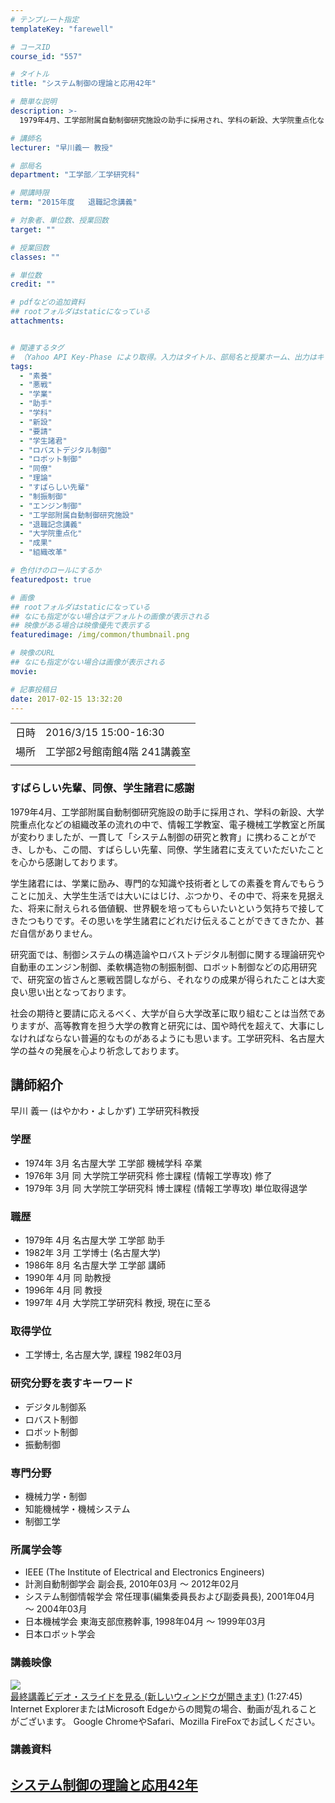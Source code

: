 ```yaml
---
# テンプレート指定
templateKey: "farewell"

# コースID
course_id: "557"

# タイトル
title: "システム制御の理論と応用42年"

# 簡単な説明
description: >-
  1979年4月、工学部附属自動制御研究施設の助手に採用され、学科の新設、大学院重点化などの組織改革の流れの中で、情報工学教室、電子機械工学教室と所属が変わりましたが、一貫して「システム制御の研究と教育」に携わることができ、しかも、この間、すばらしい先輩、同僚、学生諸君に支えていただいたことを心から感謝しております。 学生諸君には、学業に励み、専門的な知識や技術者としての素養を育んでもらうこ ....

# 講師名
lecturer: "早川義一 教授"

# 部局名
department: "工学部／工学研究科"

# 開講時限
term: "2015年度	退職記念講義"

# 対象者、単位数、授業回数
target: ""

# 授業回数
classes: ""

# 単位数
credit: ""

# pdfなどの追加資料
## rootフォルダはstaticになっている
attachments:


# 関連するタグ
# （Yahoo API Key-Phase により取得。入力はタイトル、部局名と授業ホーム、出力はキーフレーズ（tags））
tags:
  - "素養"
  - "悪戦"
  - "学業"
  - "助手"
  - "学科"
  - "新設"
  - "要請"
  - "学生諸君"
  - "ロバストデジタル制御"
  - "ロボット制御"
  - "同僚"
  - "理論"
  - "すばらしい先輩"
  - "制振制御"
  - "エンジン制御"
  - "工学部附属自動制御研究施設"
  - "退職記念講義"
  - "大学院重点化"
  - "成果"
  - "組織改革"

# 色付けのロールにするか
featuredpost: true

# 画像
## rootフォルダはstaticになっている
## なにも指定がない場合はデフォルトの画像が表示される
## 映像がある場合は映像優先で表示する
featuredimage: /img/common/thumbnail.png

# 映像のURL
## なにも指定がない場合は画像が表示される
movie: 

# 記事投稿日
date: 2017-02-15 13:32:20
---
```


|   |   |
|---|---|
| 日時 | 2016/3/15  15:00-16:30 |
| 場所 | 工学部2号館南館4階 241講義室 |
|   |   |


### すばらしい先輩、同僚、学生諸君に感謝

1979年4月、工学部附属自動制御研究施設の助手に採用され、学科の新設、大学院重点化などの組織改革の流れの中で、情報工学教室、電子機械工学教室と所属が変わりましたが、一貫して「システム制御の研究と教育」に携わることができ、しかも、この間、すばらしい先輩、同僚、学生諸君に支えていただいたことを心から感謝しております。

学生諸君には、学業に励み、専門的な知識や技術者としての素養を育んでもらうことに加え、大学生生活では大いにはじけ、ぶつかり、その中で、将来を見据えた、将来に耐えられる価値観、世界観を培ってもらいたいという気持ちで接してきたつもりです。その思いを学生諸君にどれだけ伝えることができてきたか、甚だ自信がありません。

研究面では、制御システムの構造論やロバストデジタル制御に関する理論研究や自動車のエンジン制御、柔軟構造物の制振制御、ロボット制御などの応用研究で、研究室の皆さんと悪戦苦闘しながら、それなりの成果が得られたことは大変良い思い出となっております。

社会の期待と要請に応えるべく、大学が自ら大学改革に取り組むことは当然でありますが、高等教育を担う大学の教育と研究には、国や時代を超えて、大事にしなければならない普遍的なものがあるようにも思います。工学研究科、名古屋大学の益々の発展を心より祈念しております。


## 講師紹介

早川 義一 (はやかわ・よしかず) 工学研究科教授

### 学歴

* 1974年 3月 名古屋大学 工学部 機械学科 卒業
* 1976年 3月 同 大学院工学研究科 修士課程 (情報工学専攻) 修了
* 1979年 3月 同 大学院工学研究科 博士課程 (情報工学専攻) 単位取得退学

### 職歴

* 1979年 4月 名古屋大学 工学部 助手
* 1982年 3月 工学博士 (名古屋大学)
* 1986年 8月 名古屋大学 工学部 講師
* 1990年 4月 同 助教授
* 1996年 4月 同 教授
* 1997年 4月 大学院工学研究科 教授, 現在に至る

### 取得学位

* 工学博士, 名古屋大学, 課程 1982年03月

### 研究分野を表すキーワード

* デジタル制御系
* ロバスト制御
* ロボット制御
* 振動制御

### 専門分野

* 機械力学・制御
* 知能機械学・機械システム
* 制御工学

### 所属学会等

* IEEE (The Institute of Electrical and Electronics Engineers)
* 計測自動制御学会 副会長, 2010年03月 ～ 2012年02月
* システム制御情報学会 常任理事(編集委員長および副委員長), 2001年04月 ～ 2004年03月
* 日本機械学会 東海支部庶務幹事, 1998年04月 ～ 1999年03月
* 日本ロボット学会


### 講義映像

<a href="https://nuvideo.media.nagoya-u.ac.jp/embed/d37b4e59a646e4401b935adcfd74b2047d9ad5a4" target="blank">![](https://ocw.nagoya-u.jp/files/557/movie.jpg) <br />最終講義ビデオ・スライドを見る (新しいウィンドウが開きます)</a> (1:27:45)
Internet ExplorerまたはMicrosoft Edgeからの閲覧の場合、動画が乱れることがございます。
Google ChromeやSafari、Mozilla FireFoxでお試しください。

### 講義資料

[システム制御の理論と応用42年](https://ocw.nagoya-u.jp/files/557/lsiryou.pdf) 
-----
